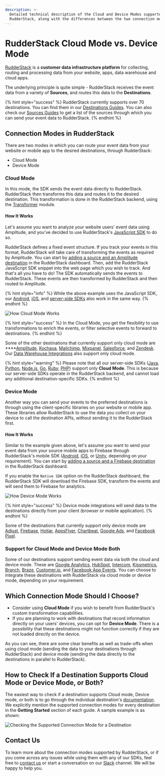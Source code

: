 ```yaml
---
description: >-
  Detailed technical description of the Cloud and Device Modes supported by
  RudderStack, along with the differences between the two connection modes.
---
```


# RudderStack Cloud Mode vs. Device Mode

[RudderStack](https://rudderstack.com/) is a **customer data infrastructure platform** for collecting, routing and processing data from your website, apps, data warehouse and cloud apps.

The underlying principle is quite simple - RudderStack receives the event data from a variety of **Sources**, and routes this data to the **Destinations**.

{% hint style="success" %}
RudderStack currently supports over 70 destinations. You can find them in our [Destinations Guides](https://docs.rudderstack.com/destinations). You can also check our [Sources Guides](https://docs.rudderstack.com/sources) to get a list of the sources through which you can send your event data to RudderStack.
{% endhint %}

## Connection Modes in RudderStack

There are two modes in which you can route your event data from your website or mobile app to the desired destinations, through RudderStack:

* Cloud Mode
* Device Mode

### Cloud Mode

In this mode, the SDK sends the event data directly to RudderStack. RudderStack then transforms this data and routes it to the desired destination. This transformation is done in the RudderStack backend, using the [Transformer](https://github.com/rudderlabs/rudder-transformer) module.

#### How It Works

Let's assume you want to analyze your website users' event data using Amplitude, and you've decided to use RudderStack's [JavaScript SDK](https://docs.rudderstack.com/rudderstack-sdk-integration-guides/rudderstack-javascript-sdk) to do so.

RudderStack defines a fixed event structure. If you track your events in this format, RudderStack will take care of transforming the events as required by Amplitude. You can start by [adding a source and an Amplitude destination](https://docs.rudderstack.com/how-to-guides/adding-source-and-destination-rudderstack) in the RudderStack dashboard. Then, add the RudderStack JavaScript SDK snippet into the web page which you wish to track. And that's all you have to do! The SDK automatically sends the events to RudderStack. These events are then transformed by RudderStack and then routed to Amplitude.

{% hint style="info" %}
While the above example uses the JavaScript SDK, our [Android](https://docs.rudderstack.com/rudderstack-sdk-integration-guides/rudderstack-android-sdk), [iOS](https://docs.rudderstack.com/rudderstack-sdk-integration-guides/rudderstack-ios-sdk), and [server-side SDKs](https://docs.rudderstack.com/rudderstack-sdk-integration-guides/rudderstack-node-sdk) also work in the same way.
{% endhint %}

![How Cloud Mode Works](../.gitbook/assets/image%20%289%29.png)

{% hint style="success" %}
In the Cloud Mode, you get the flexibility to use transformations to enrich the events, or filter selective events to forward to destinations.
{% endhint %}

Some of the other destinations that currently support only cloud mode are ****[Amplitude](https://docs.rudderstack.com/destinations/amplitude), [Kochava](https://docs.rudderstack.com/destinations/kochava), [Mailchimp](https://docs.rudderstack.com/destinations/mailchimp), [Mixpanel](https://docs.rudderstack.com/destinations/mixpanel), [Salesforce](https://docs.rudderstack.com/destinations/salesforce), and [Zendesk](https://docs.rudderstack.com/destinations/zendesk). Our [Data Warehouse Integrations](https://docs.rudderstack.com/data-warehouse-integrations) also support only cloud mode.

{% hint style="warning" %}
Please note that all our server-side SDKs \([Java](https://docs.rudderstack.com/rudderstack-sdk-integration-guides/rudderstack-java-sdk), [Python](https://docs.rudderstack.com/rudderstack-sdk-integration-guides/rudderstack-python-sdk), [Node.js](https://docs.rudderstack.com/rudderstack-sdk-integration-guides/rudderstack-node-sdk), [Go](https://docs.rudderstack.com/rudderstack-sdk-integration-guides/rudderstack-go-sdk), [Ruby](https://docs.rudderstack.com/rudderstack-sdk-integration-guides/rudderstack-ruby-sdk), [PHP](https://docs.rudderstack.com/rudderstack-sdk-integration-guides/php)\) support only **Cloud Mode**. This is because our server-side SDKs operate in the RudderStack backend, and cannot load any additional destination-specific SDKs.
{% endhint %}

### Device Mode

Another way you can send your events to the preferred destinations is through using the client-specific libraries on your website or mobile app. These libraries allow RudderStack to use the data you collect on your device to call the destination APIs, without sending it to the RudderStack first.

#### How It Works

Similar to the example given above, let's assume you want to send your event data from your source mobile apps to Firebase through RudderStack's mobile SDK \([Android](https://docs.rudderstack.com/rudderstack-sdk-integration-guides/rudderstack-android-sdk), [iOS](https://docs.rudderstack.com/rudderstack-sdk-integration-guides/rudderstack-ios-sdk), or [Unity](https://docs.rudderstack.com/rudderstack-sdk-integration-guides/getting-started-with-unity-sdk), depending on your requirement\). You can start by [adding a source and a Firebase destination](https://docs.rudderstack.com/how-to-guides/adding-source-and-destination-rudderstack) in the RudderStack dashboard.

 If you enable the `Native SDK` option on the RudderStack dashboard, the RudderStack SDK will download the Firebase SDK, transform the events and will send them to Firebase for analytics.

![How Device Mode Works](../.gitbook/assets/image%20%2829%29.png)

{% hint style="success" %}
Device mode integrations will send data to the destinations directly from your client \(browser or mobile application\).
{% endhint %}

Some of the destinations that currently support only device mode are [Adjust](https://docs.rudderstack.com/destinations/adjust), [Firebase](https://docs.rudderstack.com/destinations/firebase), [Hotjar](https://docs.rudderstack.com/destinations/hotjar), [AppsFlyer](https://docs.rudderstack.com/destinations/appsflyer), [Chartbeat](https://docs.rudderstack.com/destinations/chartbeat), [Google Ads](https://docs.rudderstack.com/destinations/google-ads), and [Facebook Pixel](https://docs.rudderstack.com/destinations/fb-pixel).

### Support for Cloud Mode and Device Mode Both

Some of our destinations support sending event data via both the cloud and device mode. These are [Google Analytics](https://docs.rudderstack.com/destinations/google-analytics-ga), [HubSpot](https://docs.rudderstack.com/destinations/hubspot), [Intercom](https://docs.rudderstack.com/destinations/intercom), [Kissmetrics](https://docs.rudderstack.com/destinations/kissmetrics), [Branch](https://docs.rudderstack.com/destinations/branchio), [Braze](https://docs.rudderstack.com/destinations/braze), [Customer.io](https://docs.rudderstack.com/destinations/customer.io), and [Facebook App Events](https://docs.rudderstack.com/destinations/facebook-app-events). You can choose to integrate these destinations with RudderStack via cloud mode or device mode, depending on your requirement.

## Which Connection Mode Should I Choose?

* Consider using **Cloud Mode** if you wish to benefit from RudderStack's custom transformation capabilities.
* If you are planning to work with destinations that record information directly on your users' devices, you can opt for **Device Mode**. There is a possibility that these destinations might not function correctly if they are not loaded directly on the device.

As you can see, there are some clear benefits as well as trade-offs when using cloud mode \(sending the data to your destinations through RudderStack\) and device mode \(sending the data directly to the destinations in parallel to RudderStack\).

## How to Check If a Destination Supports Cloud Mode or Device Mode, or Both?

The easiest way to check if a destination supports Cloud mode, Device mode, or both is to go through the individual destination's [documentation](https://docs.rudderstack.com/destinations). We explicitly mention the supported connection modes for every destination in the **Getting Started** section of each guide. A sample example is as shown:

![Checking the Supported Connection Mode for a Destination](../.gitbook/assets/image%20%282%29.png)

## Contact Us

To learn more about the connection modes supported by RudderStack, or if you come across any issues while using them with any of our SDKs, feel free to [contact us](mailto:%20docs@rudderstack.com) or start a conversation on our [Slack](https://resources.rudderstack.com/join-rudderstack-slack) channel. We will be happy to help you.





